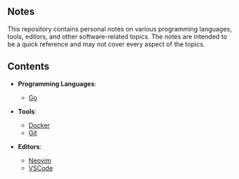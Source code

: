 ## Notes

This repository contains personal notes on various programming languages, tools, editors, and other software-related topics. The notes are intended to be a quick reference and may not cover every aspect of the topics.


## Contents

- **Programming Languages**:
    - [Go](./langs/go/README.md)

- **Tools**:
    - [Docker](./tools/docker.md)
    - [Git](./tools/git.md)

- **Editors**:
    - [Neovim](./editors/nvim.md)
    - [VSCode](./editors/vscode.md)
